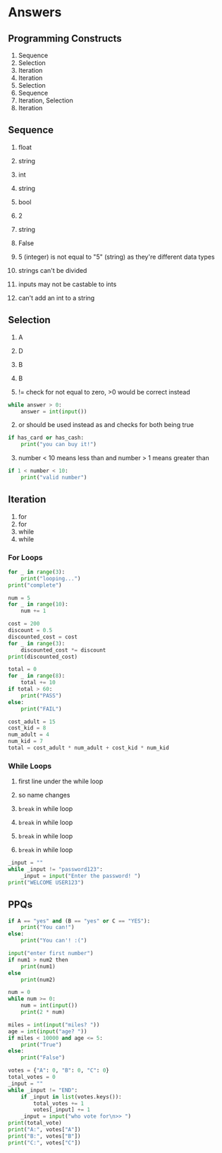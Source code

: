 # Answers

## Programming Constructs
1. Sequence
2. Selection
3. Iteration
4. Iteration
5. Selection
6. Sequence
7. Iteration, Selection
8. Iteration

## Sequence
1. float
2. string
3. int
4. string
5. bool

1. 2
2. string
3. False
4. 5 (integer) is not equal to "5" (string) as they're different data types

1. strings can't be divided
2. inputs may not be castable to ints
3. can't add an int to a string

## Selection
1. A
2. D
3. B
4. B

1. != check for not equal to zero, >0 would be correct instead
```python
while answer > 0:
    answer = int(input())
```
2. or should be used instead as and checks for both being true
```python
if has_card or has_cash:
    print("you can buy it!")
```
3. number < 10 means less than and number > 1 means greater than
```python
if 1 < number < 10:
    print("valid number")
```

## Iteration
1. for
2. for
3. while
4. while

### For Loops
```python
for _ in range(3):
    print("looping...")
print("complete")
```
```python
num = 5
for _ in range(10):
    num += 1
```
```python
cost = 200
discount = 0.5
discounted_cost = cost
for _ in range(3):
    discounted_cost *= discount
print(discounted_cost)
```
```python
total = 0
for _ in range(8):
    total += 10
if total > 60:
    print("PASS")
else:
    print("FAIL")
```
```python
cost_adult = 15
cost_kid = 8
num_adult = 4
num_kid = 7
total = cost_adult * num_adult + cost_kid * num_kid
```
### While Loops
1. first line under the while loop
2. so name changes

1. `break` in while loop
2. `break` in while loop
3. `break` in while loop
4. `break` in while loop

```python
_input = ""
while _input != "password123":
    _input = input("Enter the password! ")
print("WELCOME USER123")
```
## PPQs
```python
if A == "yes" and (B == "yes" or C == "YES"):
    print("You can!")
else:
    print("You can'! :(")
```
```python
input("enter first number")
if num1 > num2 then
    print(num1)
else
    print(num2)
```
```python
num = 0
while num >= 0:
    num = int(input())
    print(2 * num)
```
```python
miles = int(input("miles? "))
age = int(input("age? "))
if miles < 10000 and age <= 5:
    print("True")
else:
    print("False")
```
```python
votes = {"A": 0, "B": 0, "C": 0}
total_votes = 0
_input = ""
while _input != "END":
    if _input in list(votes.keys()):
        total_votes += 1
        votes[_input] += 1
    _input = input("who vote for\n>> ")
print(total_vote)
print("A:", votes["A"])
print("B:", votes["B"])
print("C:", votes["C"])
```